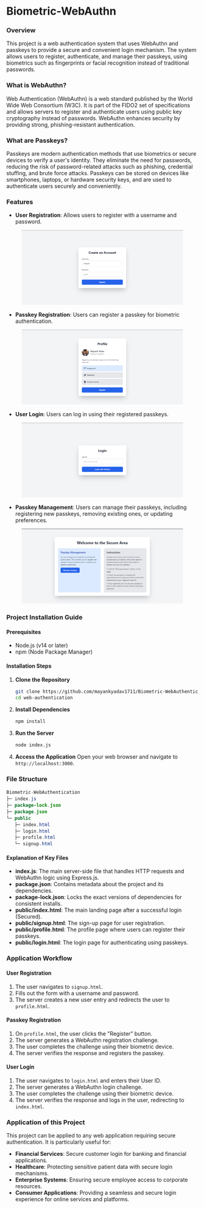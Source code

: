 # Biometric-WebAuthn

### Overview

This project is a web authentication system that uses WebAuthn and passkeys to provide a secure and convenient login mechanism. The system allows users to register, authenticate, and manage their passkeys, using biometrics such as fingerprints or facial recognition instead of traditional passwords.

### What is WebAuthn?

Web Authentication (WebAuthn) is a web standard published by the World Wide Web Consortium (W3C). It is part of the FIDO2 set of specifications and allows servers to register and authenticate users using public key cryptography instead of passwords. WebAuthn enhances security by providing strong, phishing-resistant authentication.

### What are Passkeys?

Passkeys are modern authentication methods that use biometrics or secure devices to verify a user's identity. They eliminate the need for passwords, reducing the risk of password-related attacks such as phishing, credential stuffing, and brute force attacks. Passkeys can be stored on devices like smartphones, laptops, or hardware security keys, and are used to authenticate users securely and conveniently.

### Features

* **User Registration**: Allows users to register with a username and password.

<figure><img src=".gitbook/assets/image.png" alt=""><figcaption></figcaption></figure>

* **Passkey Registration**: Users can register a passkey for biometric authentication.

<figure><img src=".gitbook/assets/image (1).png" alt=""><figcaption></figcaption></figure>

* **User Login**: Users can log in using their registered passkeys.

<figure><img src=".gitbook/assets/image (2).png" alt=""><figcaption></figcaption></figure>

* **Passkey Management**: Users can manage their passkeys, including registering new passkeys, removing existing ones, or updating preferences.

<figure><img src=".gitbook/assets/image (3).png" alt=""><figcaption></figcaption></figure>

### Project Installation Guide

#### Prerequisites

* Node.js (v14 or later)
* npm (Node Package Manager)

#### Installation Steps

1.  **Clone the Repository**

    ```sh
    git clone https://github.com/mayankyadav1711/Biometric-WebAuthentication.git
    cd web-authentication
    ```
2.  **Install Dependencies**

    ```sh
    npm install
    ```
3.  **Run the Server**

    ```sh
    node index.js
    ```
4. **Access the Application** Open your web browser and navigate to `http://localhost:3000`.

### File Structure

```java
Biometric-WebAuthentication
├─ index.js
├─ package-lock.json
├─ package.json
└─ public
   ├─ index.html
   ├─ login.html
   ├─ profile.html
   └─ signup.html
```

#### Explanation of Key Files

* **index.js**: The main server-side file that handles HTTP requests and WebAuthn logic using Express.js.
* **package.json**: Contains metadata about the project and its dependencies.
* **package-lock.json**: Locks the exact versions of dependencies for consistent installs.
* **public/index.html**: The main landing page after a successful login (Secured).
* **public/signup.html**: The sign-up page for user registration.
* **public/profile.html**: The profile page where users can register their passkeys.
* **public/login.html**: The login page for authenticating using passkeys.

### Application Workflow

#### User Registration

1. The user navigates to `signup.html`.
2. Fills out the form with a username and password.
3. The server creates a new user entry and redirects the user to `profile.html`.

#### Passkey Registration

1. On `profile.html`, the user clicks the "Register" button.
2. The server generates a WebAuthn registration challenge.
3. The user completes the challenge using their biometric device.
4. The server verifies the response and registers the passkey.

#### User Login

1. The user navigates to `login.html` and enters their User ID.
2. The server generates a WebAuthn login challenge.
3. The user completes the challenge using their biometric device.
4. The server verifies the response and logs in the user, redirecting to `index.html`.

### Application of this Project

This project can be applied to any web application requiring secure authentication. It is particularly useful for:

* **Financial Services**: Secure customer login for banking and financial applications.
* **Healthcare**: Protecting sensitive patient data with secure login mechanisms.
* **Enterprise Systems**: Ensuring secure employee access to corporate resources.
* **Consumer Applications**: Providing a seamless and secure login experience for online services and platforms.
